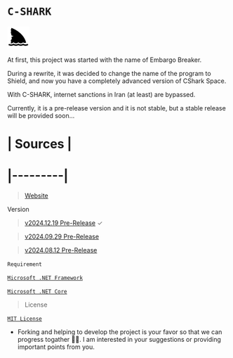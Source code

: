 # `C-SHARK`

<img src="https://github.com/b-daarr/C-SHARK/blob/main/shark.png" style="width: 50px; height: 50px; background-color: yellow;"/>


At first, this project was started with the name of Embargo Breaker.

During a rewrite, it was decided to change the name of the program to Shield, and now you have a completely advanced
version of CShark Space.

With C-SHARK, internet sanctions in Iran (at least) are bypassed.

Currently, it is a pre-release version and it is not stable, but a stable release will be provided soon...

# | Sources |
# |---------|

> [Website](http://cshark.space)

Version

> [v2024.12.19 Pre-Release](https://github.com/b-daarr/C-SHARK/releases/tag/v2024.12.19) ✓

> [v2024.09.29 Pre-Release](https://github.com/b-daarr/C-SHARK/releases/tag/v2024.09.29)

> [v2024.08.12 Pre-Release](https://github.com/b-daarr/C-SHARK/releases/tag/v2024.08.12)

`Requirement`

[`Microsoft .NET Framework`](https://dotnet.microsoft.com/en-us/download/dotnet-framework)

[`Microsoft .NET Core`](https://dotnet.microsoft.com/en-us/download)

> License

[`MIT License`](https://github.com/b-daarr/C-SHARK/blob/main/LICENSE.md)

+ Forking and helping to develop the project is your favor so that we can progress togather 🙏🏻.
  I am interested in your suggestions or providing important points from you.
